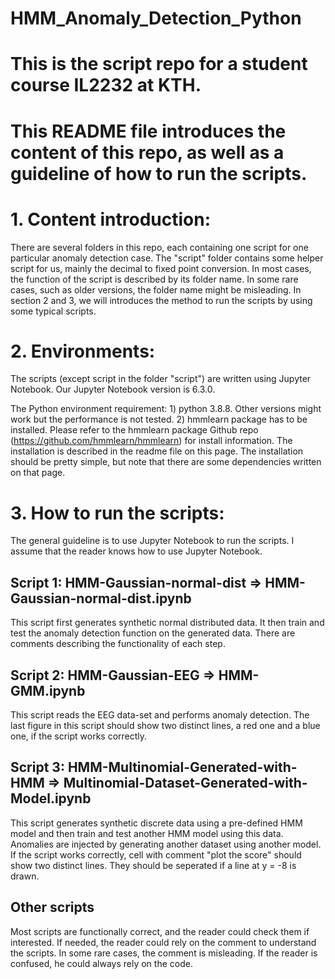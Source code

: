 # HMM_Anomaly_Detection_Python

# This is the script repo for a student course IL2232 at KTH.

# This README file introduces the content of this repo, as well as a guideline of how to run the scripts.

# 1. Content introduction:

There are several folders in this repo, each containing one script for one particular anomaly detection case. The "script" folder contains some helper script for us, mainly the decimal to fixed point conversion.
In most cases, the function of the script is described by its folder name. In some rare cases, such as older versions, the folder name might be misleading. In section 2 and 3, we will introduces the method to run the scripts by using some typical scripts.

# 2. Environments:

The scripts (except script in the folder "script") are written using Jupyter Notebook. Our Jupyter Notebook version is 6.3.0.

The Python environment requirement:
    1) python 3.8.8. Other versions might work but the performance is not tested.
    2) hmmlearn package has to be installed. Please refer to the hmmlearn package Github repo (https://github.com/hmmlearn/hmmlearn) for install information. The installation is described in the readme file on this page. The installation should be pretty simple, but note that there are some dependencies written on that page.
    
# 3. How to run the scripts:

The general guideline is to use Jupyter Notebook to run the scripts. I assume that the reader knows how to use Jupyter Notebook.

## Script 1: HMM-Gaussian-normal-dist => HMM-Gaussian-normal-dist.ipynb
This script first generates synthetic normal distributed data. It then train and test the anomaly detection function on the generated data. There are comments describing the functionality of each step.
    
## Script 2: HMM-Gaussian-EEG => HMM-GMM.ipynb
This script reads the EEG data-set and performs anomaly detection. The last figure in this script should show two distinct lines, a red one and a blue one, if the script works correctly.
    
## Script 3: HMM-Multinomial-Generated-with-HMM => Multinomial-Dataset-Generated-with-Model.ipynb
This script generates synthetic discrete data using a pre-defined HMM model and then train and test another HMM model using this data. Anomalies are injected by generating another dataset using another model. If the script works correctly, cell with comment "plot the score" should show two distinct lines. They should be seperated if a line at y = -8 is drawn.

## Other scripts
Most scripts are functionally correct, and the reader could check them if interested. If needed, the reader could rely on the comment to understand the scripts. In some rare cases, the comment is misleading. If the reader is confused, he could always rely on the code.
